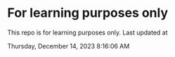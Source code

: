 # For learning purposes only
This repo is for learning purposes only.
Last updated at

Thursday, December 14, 2023 8:16:06 AM

